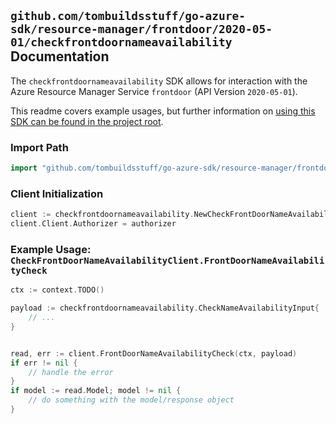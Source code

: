 
## `github.com/tombuildsstuff/go-azure-sdk/resource-manager/frontdoor/2020-05-01/checkfrontdoornameavailability` Documentation

The `checkfrontdoornameavailability` SDK allows for interaction with the Azure Resource Manager Service `frontdoor` (API Version `2020-05-01`).

This readme covers example usages, but further information on [using this SDK can be found in the project root](https://github.com/tombuildsstuff/go-azure-sdk/tree/main/docs).

### Import Path

```go
import "github.com/tombuildsstuff/go-azure-sdk/resource-manager/frontdoor/2020-05-01/checkfrontdoornameavailability"
```


### Client Initialization

```go
client := checkfrontdoornameavailability.NewCheckFrontDoorNameAvailabilityClientWithBaseURI("https://management.azure.com")
client.Client.Authorizer = authorizer
```


### Example Usage: `CheckFrontDoorNameAvailabilityClient.FrontDoorNameAvailabilityCheck`

```go
ctx := context.TODO()

payload := checkfrontdoornameavailability.CheckNameAvailabilityInput{
	// ...
}


read, err := client.FrontDoorNameAvailabilityCheck(ctx, payload)
if err != nil {
	// handle the error
}
if model := read.Model; model != nil {
	// do something with the model/response object
}
```
